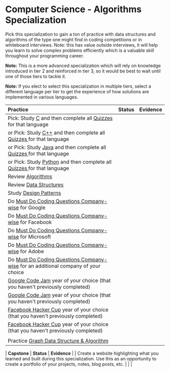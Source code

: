 # Computer Science - Algorithms Specialization

Pick this specialization to gain a ton of practice with data structures and algorithms of the type one might find in coding competitions or in whiteboard interviews. Note: this has value outside interviews, it will help you learn to solve complex problems efficiently which is a valuable skill throughout your programming career.

**Note:** This is a more advanced specialization which will rely on knowledge introduced in tier 2 and reinforced in tier 3, so it would be best to wait until one of those tiers to tackle it.

**Note:** If you elect to select this specialization in multiple tiers, select a different language per tier to get the experience of how solutions are implemented in various languages.

| **Practice**                                                                                                                                                                                               | **Status** | **Evidence** |
| :--------------------------------------------------------------------------------------------------------------------------------------------------------------------------------------------------------- | :--------: | :----------: |
| Pick: Study [C](https://www.geeksforgeeks.org/c-programming-language/) and then complete all [Quizzes ](https://www.geeksforgeeks.org/quizzes-on-programming-languages-gq/) for that language               |            |              |
| or Pick: Study [C++](https://www.geeksforgeeks.org/c-plus-plus/) and then complete all [Quizzes ](https://www.geeksforgeeks.org/quizzes-on-programming-languages-gq/) for that language                    |            |              |
| or Pick: Study [Java](https://www.geeksforgeeks.org/java/) and then complete all [Quizzes ](https://www.geeksforgeeks.org/quizzes-on-programming-languages-gq/) for that language                          |            |              |
| or Pick: Study [Python](https://www.geeksforgeeks.org/python-programming-language/) and then complete all [Quizzes ](https://www.geeksforgeeks.org/quizzes-on-programming-languages-gq/) for that language |            |              |
| Review [Algorithms](https://www.geeksforgeeks.org/fundamentals-of-algorithms/)                                                                                                                             |            |              |
| Review [Data Structures](https://www.geeksforgeeks.org/data-structures/)                                                                                                                                   |            |              |
| Study [Design Patterns](https://www.geeksforgeeks.org/software-design-patterns/)                                                                                                                           |            |              |
| Do [Must Do Coding Questions Company-wise](https://www.geeksforgeeks.org/must-coding-questions-company-wise/) for Google                                                                                   |            |              |
| Do [Must Do Coding Questions Company-wise](https://www.geeksforgeeks.org/must-coding-questions-company-wise/) for Facebook                                                                                 |            |              |
| Do [Must Do Coding Questions Company-wise](https://www.geeksforgeeks.org/must-coding-questions-company-wise/) for Microsoft                                                                                |            |              |
| Do [Must Do Coding Questions Company-wise](https://www.geeksforgeeks.org/must-coding-questions-company-wise/) for Adobe                                                                                    |            |              |
| Do [Must Do Coding Questions Company-wise](https://www.geeksforgeeks.org/must-coding-questions-company-wise/) for an additional company of your choice                                                     |            |              |
| [Google Code Jam](https://codingcompetitions.withgoogle.com/codejam/archive) year of your choice (that you haven't previously completed)                                                                   |            |              |
| [Google Code Jam](https://codingcompetitions.withgoogle.com/codejam/archive) year of your choice (that you haven't previously completed)                                                                   |            |              |
| [Facebook Hacker Cup](https://www.facebook.com/hackercup/past_rounds/228440181128818/) year of your choice (that you haven't previously completed)                                                         |            |              |
| [Facebook Hacker Cup](https://www.facebook.com/hackercup/past_rounds/228440181128818/) year of your choice (that you haven't previously completed)
                                      |            |              |
| Practice [Graph Data Structure & Algorithm](https://www.interviewbit.com/courses/programming/graph-data-structure-algorithms/)                    

| **Capstone**                                                                                                                                                                                               | **Status** | **Evidence** |
| Create a website highlighting what you learned and built during this specialization. Use this as an opportunity to create a portfolio of your projects, notes, blog posts, etc.                            |            |              |
